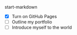 start-markdown
- [x] Turn on GitHub Pages
- [ ] Outline my portfolio
- [ ] Introduce myself to the world
